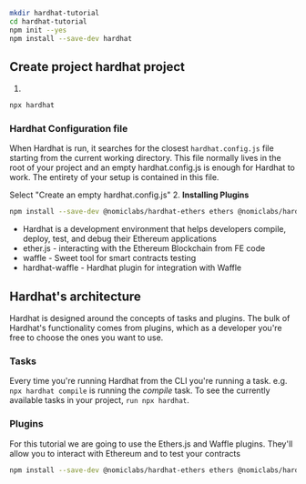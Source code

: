```bash
mkdir hardhat-tutorial
cd hardhat-tutorial
npm init --yes
npm install --save-dev hardhat
```

## Create project hardhat project
1.
```bash
npx hardhat
```
### Hardhat Configuration file
When Hardhat is run, it searches for the closest `hardhat.config.js` file starting from the current working directory.
This file normally lives in the root of your project and an empty hardhat.config.js is enough for Hardhat to work. 
The entirety of your setup is contained in this file.

Select "Create an empty hardhat.config.js"
2. **Installing Plugins**

```bash
npm install --save-dev @nomiclabs/hardhat-ethers ethers @nomiclabs/hardhat-waffle ethereum-waffle chai
```

* Hardhat is a development environment that helps developers compile, deploy, test, and debug their Ethereum applications
* ether.js - interacting with the Ethereum Blockchain from FE code
* waffle - Sweet tool for smart contracts testing 
* hardhat-waffle - Hardhat plugin for integration with Waffle
  
## Hardhat's architecture
  Hardhat is designed around the concepts of tasks and plugins. 
  The bulk of Hardhat's functionality comes from plugins, which as a developer you're free to choose the ones you want to use.

### Tasks
Every time you're running Hardhat from the CLI you're running a task.
e.g. `npx hardhat compile` is running the _compile_ task. 
To see the currently available tasks in your project, `run npx hardhat`. 

### Plugins
For this tutorial we are going to use the Ethers.js and Waffle plugins. They'll allow you to interact with Ethereum and to test your contracts
```bash
npm install --save-dev @nomiclabs/hardhat-ethers ethers @nomiclabs/hardhat-waffle ethereum-waffle chai
```

